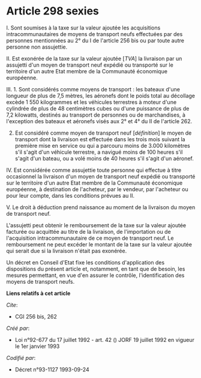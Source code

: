 # Article 298 sexies

I. Sont soumises à la taxe sur la valeur ajoutée les acquisitions intracommunautaires de moyens de transport neufs effectuées
par des personnes mentionnées au 2° du I de l'article 256 bis ou par toute autre personne non assujettie.

II. Est exonérée de la taxe sur la valeur ajoutée [*TVA*] la livraison par un assujetti d'un moyen de transport neuf expédié
ou transporté sur le territoire d'un autre Etat membre de la Communauté économique européenne.

III. 1. Sont considérés comme moyens de transport : les bateaux d'une longueur de plus de 7,5 mètres, les aéronefs dont le
poids total au décollage excède 1 550 kilogrammes et les véhicules terrestres à moteur d'une cylindrée de plus de 48
centimètres cubes ou d'une puissance de plus de 7,2 kilowatts, destinés au transport de personnes ou de marchandises, à
l'exception des bateaux et aéronefs visés aux 2° et 4° du II de l'article 262.

2. Est considéré comme moyen de transport neuf [*définition*] le moyen de transport dont la livraison est effectuée dans les
trois mois suivant la première mise en service ou qui a parcouru moins de 3.000 kilomètres s'il s'agit d'un véhicule
terrestre, a navigué moins de 100 heures s'il s'agit d'un bateau, ou a volé moins de 40 heures s'il s'agit d'un aéronef.

IV. Est considérée comme assujettie toute personne qui effectue à titre occasionnel la livraison d'un moyen de transport neuf
expédié ou transporté sur le territoire d'un autre Etat membre de la Communauté économique européenne, à destination de
l'acheteur, par le vendeur, par l'acheteur ou pour leur compte, dans les conditions prévues au II.

V. Le droit à déduction prend naissance au moment de la livraison du moyen de transport neuf.

L'assujetti peut obtenir le remboursement de la taxe sur la valeur ajoutée facturée ou acquittée au titre de la livraison, de
l'importation ou de l'acquisition intracommunautaire de ce moyen de transport neuf. Le remboursement ne peut excéder le
montant de la taxe sur la valeur ajoutée qui serait due si la livraison n'était pas exonérée.

Un décret en Conseil d'Etat fixe les conditions d'application des dispositions du présent article et, notamment, en tant que
de besoin, les mesures permettant, en vue d'en assurer le contrôle, l'identification des moyens de transport neufs.

**Liens relatifs à cet article**

_Cite_:

  - CGI 256 bis, 262

_Créé par_:

  - Loi n°92-677 du 17 juillet 1992 - art. 42 () JORF 19 juillet 1992 en vigueur le 1er janvier 1993

_Codifié par_:

  - Décret n°93-1127 1993-09-24

